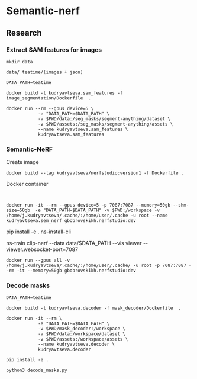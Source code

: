 # Semantic-nerf

## Research

### Extract SAM features for images

```
mkdir data

data/ teatime/(images + json)
```

```
DATA_PATH=teatime

docker build -t kudryavtseva.sam_features -f image_segmentation/Dockerfile  .

docker run --rm --gpus device=5 \
            -e "DATA_PATH=$DATA_PATH" \
            -v $PWD/data:/seg_masks/segment-anything/dataset \
            -v $PWD/assets:/seg_masks/segment-anything/assets \
            --name kudryavtseva.sam_features \
            kudryavtseva.sam_features

```
### Semantic-NeRF
Create image

```
docker build --tag kudryavtseva/nerfstudio:version1 -f Dockerfile .
```

Docker container 

```


docker run -it --rm --gpus device=5 -p 7087:7087 --memory=50gb --shm-size=50gb  -e "DATA_PATH=$DATA_PATH" -v $PWD:/workspace -v /home/j.kudryavtseva/.cache/:/home/user/.cache -u root --name  kudryavtseva.sem_nerf gbobrovskikh.nerfstudio:dev   

```

pip install -e .
ns-install-cli

ns-train clip-nerf --data data/$DATA_PATH --vis viewer --viewer.websocket-port=7087







```
docker run --gpus all -v /home/j.kudryavtseva/.cache/:/home/user/.cache/ -u root -p 7087:7087 --rm -it --memory=50gb gbobrovskikh.nerfstudio:dev
```
### Decode masks

```
DATA_PATH=teatime

docker build -t kudryavtseva.decoder -f mask_decoder/Dockerfile  .

docker run -it --rm \
            -e "DATA_PATH=$DATA_PATH" \
            -v $PWD/mask_decoder:/workspace \
            -v $PWD/data:/workspace/dataset \
            -v $PWD/assets:/workspace/assets \
            --name kudryavtseva.decoder \
            kudryavtseva.decoder

pip install -e .

python3 decode_masks.py
```
